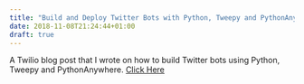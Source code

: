 ```yaml
---
title: "Build and Deploy Twitter Bots with Python, Tweepy and PythonAnywhere"
date: 2018-11-08T21:24:44+01:00
draft: true
---
```



A Twilio blog post that I wrote on how to build Twitter bots using Python, Tweepy and PythonAnywhere. [Click Here](https://www.twilio.com/blog/build-deploy-twitter-bots-python-tweepy-pythonanywhere)




